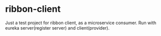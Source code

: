 # ribbon-client
Just a test project for ribbon client, as a microservice consumer. Run with eureka server(register server) and client(provider).
